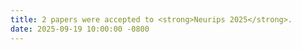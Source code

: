 ```yaml
---
title: 2 papers were accepted to <strong>Neurips 2025</strong>.
date: 2025-09-19 10:00:00 -0800
---
```


